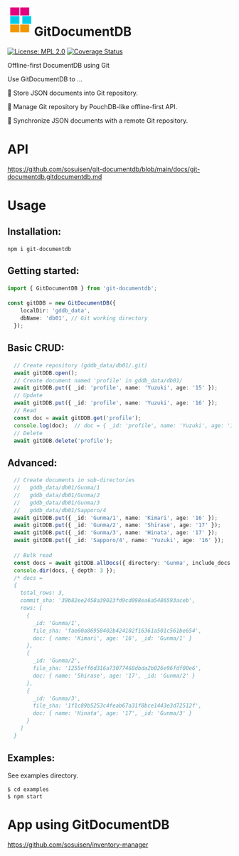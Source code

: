 <img alt="GitDocumentDB" src="https://github.com/sosuisen/git-documentdb/blob/main/assets/git-documentdb_icon-128x128.png" width=60 height=60 align="left"> 

# GitDocumentDB
 [![License: MPL 2.0](https://img.shields.io/badge/License-MPL%202.0-brightgreen.svg)](LICENSE)
 [![Coverage Status](https://coveralls.io/repos/github/sosuisen/git-documentdb/badge.svg?branch=main)](https://coveralls.io/github/sosuisen/git-documentdb?branch=main)

Offline-first DocumentDB using Git

Use GitDocumentDB to ...

:green_book: Store JSON documents into Git repository. 

:art: Manage Git repository by PouchDB-like offline-first API. 

:rocket: Synchronize JSON documents with a remote Git repository.

# API

https://github.com/sosuisen/git-documentdb/blob/main/docs/git-documentdb.gitdocumentdb.md

# Usage
## Installation:
```
npm i git-documentdb
```
## Getting started:
```typescript
import { GitDocumentDB } from 'git-documentdb';

const gitDDB = new GitDocumentDB({
    localDir: 'gddb_data',
    dbName: 'db01', // Git working directory
  });
```

## Basic CRUD:
```typescript
  // Create repository (gddb_data/db01/.git)
  await gitDDB.open();
  // Create document named 'profile' in gddb_data/db01/
  await gitDDB.put({ _id: 'profile', name: 'Yuzuki', age: '15' });
  // Update
  await gitDDB.put({ _id: 'profile', name: 'Yuzuki', age: '16' });
  // Read
  const doc = await gitDDB.get('profile');
  console.log(doc);  // doc = { _id: 'profile', name: 'Yuzuki', age: '16' }
  // Delete
  await gitDDB.delete('profile');
```

## Advanced:
```typescript
  // Create documents in sub-directories
  //   gddb_data/db01/Gunma/1 
  //   gddb_data/db01/Gunma/2
  //   gddb_data/db01/Gunma/3
  //   gddb_data/db01/Sapporo/4
  await gitDDB.put({ _id: 'Gunma/1', name: 'Kimari', age: '16' });
  await gitDDB.put({ _id: 'Gunma/2', name: 'Shirase', age: '17' });
  await gitDDB.put({ _id: 'Gunma/3', name: 'Hinata', age: '17' });
  await gitDDB.put({ _id: 'Sapporo/4', name: 'Yuzuki', age: '16' });
  
  // Bulk read
  const docs = await gitDDB.allDocs({ directory: 'Gunma', include_docs: true });
  console.dir(docs, { depth: 3 });
  /* docs = 
  {
    total_rows: 3,
    commit_sha: '39b82ee2458a39023fd9cd098ea6a5486593aceb',
    rows: [
      {
        _id: 'Gunma/1',
        file_sha: 'fae60a86958402b424102f16361a501c561be654',
        doc: { name: 'Kimari', age: '16', _id: 'Gunma/1' }
      },
      {
        _id: 'Gunma/2',
        file_sha: '1255eff6d316a73077468dbda2b026e96fdf00e6',
        doc: { name: 'Shirase', age: '17', _id: 'Gunma/2' }
      },
      {
        _id: 'Gunma/3',
        file_sha: '1f1c89b5253c4feab67a31f8bce1443e3d72512f',
        doc: { name: 'Hinata', age: '17', _id: 'Gunma/3' }
      }
    ]
  }
```
## Examples:
See examples directory.
```
$ cd examples
$ npm start
```

# App using GitDocumentDB

https://github.com/sosuisen/inventory-manager
